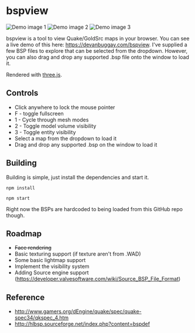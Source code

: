 # bspview

![Demo image 1](https://raw.githubusercontent.com/sbuggay/bspview/master/demo/demo0.png)
![Demo image 2](https://raw.githubusercontent.com/sbuggay/bspview/master/demo/demo1.png)
![Demo image 3](https://raw.githubusercontent.com/sbuggay/bspview/master/demo/demo2.png)

bspview is a tool to view Quake/GoldSrc maps in your browser. 
You can see a live demo of this here: https://devanbuggay.com/bspview. I've supplied a few BSP files to explore that can be selected from the dropdown. However, you can also drag and drop any supported .bsp file onto the window to load it.

Rendered with [three.js](https://threejs.org/).

## Controls

- Click anywhere to lock the mouse pointer
- F - toggle fullscreen
- 1 - Cycle through mesh modes
- 2 - Toggle model volume visibility
- 3 - Toggle entity visibility
- Select a map from the dropdown to load it
- Drag and drop any supported .bsp on the window to load it

## Building

Building is simple, just install the dependencies and start it.

```
npm install
```

```
npm start
```

Right now the BSPs are hardcoded to being loaded from this GitHub repo though.

## Roadmap

- ~~Face rendering~~
- Basic texturing support (if texture aren't from .WAD)
- Some basic lightmap support
- Implement the visibility system
- Adding Source engine support (https://developer.valvesoftware.com/wiki/Source_BSP_File_Format)

## Reference

- http://www.gamers.org/dEngine/quake/spec/quake-spec34/qkspec_4.htm
- http://hlbsp.sourceforge.net/index.php?content=bspdef
